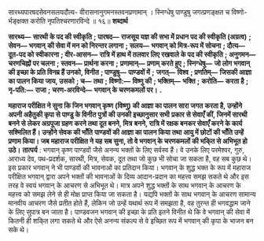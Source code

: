  

सारथ्यपारषदसेवनसलयदौत्य- वीरासनानुगमनस्तवनप्रणामान् । स्निग्धेषु पाण्डुषु जगत्प्रणङ्क्षत च विष्णो- र्भङ्क्षक्त करोति नृपतिश्चरणारविन्दे ॥ १६॥ **शब्दार्थ** 

**सारथ्य—** **सारथी के पद की स्वीकृति** **; पारषद—** **राजसूय यज्ञ की सभा में प्रधान पद की स्वीकृति (अग्रत्व)** **; सेवन—** **भगवान्** **की सेवा में मन को निरन्तर लगाना** **; सलय—** **भगवान् को मित्र-रूप में सोचना** **; दौत्य—** **दूत-पद को स्वीकारना** **; वीर-आसन—** **रात्रि में हाथ में तलवार लिए रखवाले के पद की स्वीकृति** **; अनुगमन—** **चरणचिह्नों पर चलना** **; स्तवन—** **प्रार्थना करना** **;** **प्रणामान्—** **प्रणाम् करते हुए** **; स्निग्धेषु—** **जो लोग भगवान् की इच्छा के प्रति विनम्र हैं उनको, विनीत** **; पाण्डुषु—** **पाण्डवों में** **;** **जगत्—** **विश्व** **; प्रणतिम्—** **जिसकी आज्ञा का पालन किया जाय, उसको** **; च—** **तथा** **; विष्णो:—** **विष्णु की** **; भक्तिम्—** **भक्ति** **;** **करोति—** **करता है** **; नृ-पति:—** **राजा** **; चरण-अरविन्दे—** **भगवान् के चरणकमलों पर।** **.** 

**महाराज परीक्षित ने सुना कि जिन भगवान् कृष्ण (विष्णु) की आज्ञा का पालन सारा जगत** **करता है, उन्होंने अपनी अहैतुकी कृपा से पाण्डु के विनीत पुत्रों की उनकी इच्छानुसार सभी** **प्रकार से सेवाएँ कीं, जिनमें सारथी बनने से लेकर अग्रपूजा ग्रहण करने तथा दूत बनने, मित्र** **बनने, रात्रि में रक्षक बनकर सेवाएँ करने के कार्य सश्मिलित हैं। उन्होंने सेवक की भाँति** **पाण्डवों की आज्ञा का पालन किया तथा आयु में छोटों की भाँति उन्हें प्रणाम किया। जब** **महाराज परीक्षित ने यह सब सुना, तो वे भगवान् के चरणकमलों की भकि्त से अभिभूत हो उठे।** **तात्पर्य** : भगवान् कृष्ण पाण्डवों जैसे अनन्य भक्तों के लिए सर्वस्व हैं। वे उनके लिए परमेश्वर, गुरु, आराध्य देव, पथ-प्रदर्शक, सारथी, मित्र, सेवक, दूत तथा जो कुछ भी सोचा जा सकता है, वह सब कुछ थे। इस प्रकार भगवान् ने भी पाण्डवों की भावनाओं का प्रतिदान किया। भगवान् के शुद्ध भक्त के रूप में महाराज परीक्षित भगवान् द्वारा अपने भक्तों की भावनाओं के दिव्य आदान-प्रदान का महत्त्व समझ सकते थे और इस तरह वे स्वयं भगवान् के आचरण से अभिभूत थे। मात्र अपने शुद्ध भक्तों के साथ भगवान् के आचरण के महत्त्व को समझ लेने से ही मोक्ष प्राप्त किया जा सकता है। यद्यपि भक्तों के साथ भगवान् के आचरण सामान्य मानवीय आचरण जैसे प्रतीत होते हैं, लेकिन जो उन्हें यथार्थ रूप में समझता है, वह तुरन्त ही भगवद्धाम जाने के लिए सुपात्र बन जाता है। पाण्डवजन भगवान् की इच्छा के प्रति इतने विनीत थे कि वे भगवान् की सेवा में कितनी ही शकि्त लगा सकते थे और ऐसे अनन्य संकल्प से वे इच्छित रूप में भगवान् की कृपा के भाजन बन सके थे। 